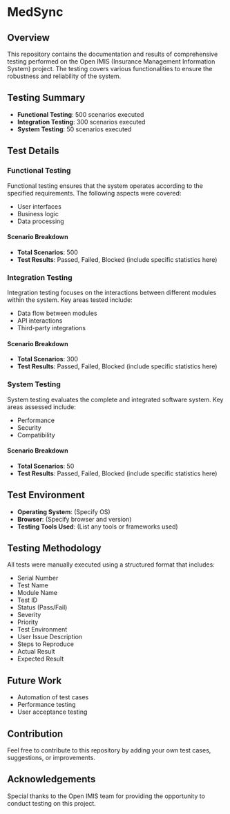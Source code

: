 # MedSync
## Overview
This repository contains the documentation and results of comprehensive testing performed on the Open IMIS (Insurance Management Information System) project. The testing covers various functionalities to ensure the robustness and reliability of the system.

## Testing Summary
- **Functional Testing**: 500 scenarios executed
- **Integration Testing**: 300 scenarios executed
- **System Testing**: 50 scenarios executed

## Test Details

### Functional Testing
Functional testing ensures that the system operates according to the specified requirements. The following aspects were covered:
- User interfaces
- Business logic
- Data processing

#### Scenario Breakdown
- **Total Scenarios**: 500
- **Test Results**: Passed, Failed, Blocked (include specific statistics here)

### Integration Testing
Integration testing focuses on the interactions between different modules within the system. Key areas tested include:
- Data flow between modules
- API interactions
- Third-party integrations

#### Scenario Breakdown
- **Total Scenarios**: 300
- **Test Results**: Passed, Failed, Blocked (include specific statistics here)

### System Testing
System testing evaluates the complete and integrated software system. Key areas assessed include:
- Performance
- Security
- Compatibility

#### Scenario Breakdown
- **Total Scenarios**: 50
- **Test Results**: Passed, Failed, Blocked (include specific statistics here)

## Test Environment
- **Operating System**: (Specify OS)
- **Browser**: (Specify browser and version)
- **Testing Tools Used**: (List any tools or frameworks used)

## Testing Methodology
All tests were manually executed using a structured format that includes:
- Serial Number
- Test Name
- Module Name
- Test ID
- Status (Pass/Fail)
- Severity
- Priority
- Test Environment
- User Issue Description
- Steps to Reproduce
- Actual Result
- Expected Result

## Future Work
- Automation of test cases
- Performance testing
- User acceptance testing

## Contribution
Feel free to contribute to this repository by adding your own test cases, suggestions, or improvements.

## Acknowledgements
Special thanks to the Open IMIS team for providing the opportunity to conduct testing on this project.

